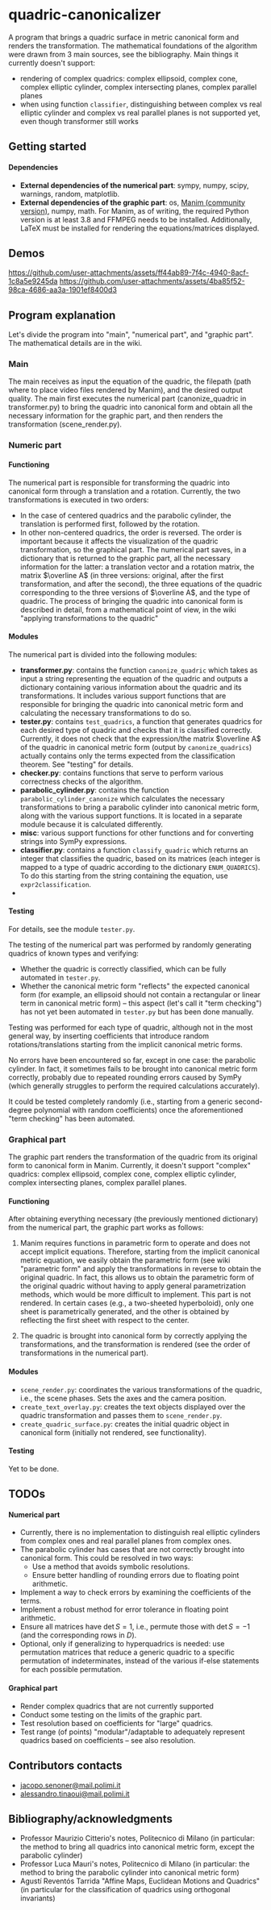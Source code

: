 # quadric-canonicalizer

A program that brings a quadric surface in metric canonical form and renders the transformation.
The mathematical foundations of the algorithm were drawn from 3 main sources, see the bibliography.
Main things it currently doesn't support:
- rendering of complex quadrics: complex ellipsoid, complex cone, complex elliptic cylinder, complex intersecting planes, complex parallel planes
- when using function `classifier`, distinguishing between complex vs real elliptic cylinder and complex vs real parallel planes is not supported yet, even though transformer still works

## Getting started

#### Dependencies

- **External dependencies of the numerical part**: sympy, numpy, scipy, warnings, random, matplotlib.
- **External dependencies of the graphic part**: os, [Manim (community version)](https://www.manim.community/), numpy, math. For Manim, as of writing, the required Python version is at least 3.8 and FFMPEG needs to be installed. Additionally, LaTeX must be installed for rendering the equations/matrices displayed.

## Demos

https://github.com/user-attachments/assets/ff44ab89-7f4c-4940-8acf-1c8a5e9245da
https://github.com/user-attachments/assets/4ba85f52-98ca-4686-aa3a-1901ef8400d3

## Program explanation

Let's divide the program into "main", "numerical part", and "graphic part". The mathematical details are in the wiki.

### Main

The main receives as input the equation of the quadric, the filepath (path where to place video files rendered by Manim), and the desired output quality. The main first executes the numerical part (canonize_quadric in transformer.py) to bring the quadric into canonical form and obtain all the necessary information for the graphic part, and then renders the transformation (scene_render.py).

### Numeric part

#### Functioning

The numerical part is responsible for transforming the quadric into canonical form through a translation and a rotation. Currently, the two transformations is executed in two orders:
- In the case of centered quadrics and the parabolic cylinder, the translation is performed first, followed by the rotation.
- In other non-centered quadrics, the order is reversed.
The order is important because it affects the visualization of the quadric transformation, so the graphical part.
The numerical part saves, in a dictionary that is returned to the graphic part, all the necessary information for the latter: a translation vector and a rotation matrix, the matrix $\overline A$ (in three versions: original, after the first transformation, and after the second), the three equations of the quadric corresponding to the three versions of $\overline A$, and the type of quadric.
The process of bringing the quadric into canonical form is described in detail, from a mathematical point of view, in the wiki "applying transformations to the quadric"

#### Modules

The numerical part is divided into the following modules:
- **transformer.py**: contains the function `canonize_quadric` which takes as input a string representing the equation of the quadric and outputs a dictionary containing various information about the quadric and its transformations. It includes various support functions that are responsible for bringing the quadric into canonical metric form and calculating the necessary transformations to do so.
- **tester.py**: contains `test_quadrics`, a function that generates quadrics for each desired type of quadric and checks that it is classified correctly. Currently, it does not check that the expression/the matrix $\overline A$ of the quadric in canonical metric form (output by `canonize_quadrics`) actually contains only the terms expected from the classification theorem. See "testing" for details.
- **checker.py**: contains functions that serve to perform various correctness checks of the algorithm.
- **parabolic_cylinder.py**: contains the function `parabolic_cylinder_canonize` which calculates the necessary transformations to bring a parabolic cylinder into canonical metric form, along with the various support functions. It is located in a separate module because it is calculated differently.
- **misc**: various support functions for other functions and for converting strings into SymPy expressions.
- **classifier.py**: contains a function `classify_quadric` which returns an integer that classifies the quadric, based on its matrices (each integer is mapped to a type of quadric according to the dictionary `ENUM_QUADRICS`). To do this starting from the string containing the equation, use `expr2classification`.
- 
#### Testing

For details, see the module `tester.py`.

The testing of the numerical part was performed by randomly generating quadrics of known types and verifying:
- Whether the quadric is correctly classified, which can be fully automated in `tester.py`.
- Whether the canonical metric form "reflects" the expected canonical form (for example, an ellipsoid should not contain a rectangular or linear term in canonical metric form) – this aspect (let's call it "term checking") has not yet been automated in `tester.py` but has been done manually.

Testing was performed for each type of quadric, although not in the most general way, by inserting coefficients that introduce random rotations/translations starting from the implicit canonical metric forms.

No errors have been encountered so far, except in one case: the parabolic cylinder. In fact, it sometimes fails to be brought into canonical metric form correctly, probably due to repeated rounding errors caused by SymPy (which generally struggles to perform the required calculations accurately).

It could be tested completely randomly (i.e., starting from a generic second-degree polynomial with random coefficients) once the aforementioned "term checking" has been automated.

### Graphical part

The graphic part renders the transformation of the quadric from its original form to canonical form in Manim. Currently, it doesn't support "complex" quadrics: complex ellipsoid, complex cone, complex elliptic cylinder, complex intersecting planes, complex parallel planes.

#### Functioning

After obtaining everything necessary (the previously mentioned dictionary) from the numerical part, the graphic part works as follows:

1. Manim requires functions in parametric form to operate and does not accept implicit equations. Therefore, starting from the implicit canonical metric equation, we easily obtain the parametric form (see wiki "parametric form" and apply the transformations in reverse to obtain the original quadric. In fact, this allows us to obtain the parametric form of the original quadric without having to apply general parametrization methods, which would be more difficult to implement. This part is not rendered. In certain cases (e.g., a two-sheeted hyperboloid), only one sheet is parametrically generated, and the other is obtained by reflecting the first sheet with respect to the center.

2. The quadric is brought into canonical form by correctly applying the transformations, and the transformation is rendered (see the order of transformations in the numerical part).

#### Modules

- `scene_render.py`: coordinates the various transformations of the quadric, i.e., the scene phases. Sets the axes and the camera position.
- `create_text_overlay.py`: creates the text objects displayed over the quadric transformation and passes them to `scene_render.py`.
- `create_quadric_surface.py`: creates the initial quadric object in canonical form (initially not rendered, see functionality).

#### Testing

Yet to be done.

## TODOs

#### Numerical part
- Currently, there is no implementation to distinguish real elliptic cylinders from complex ones and real parallel planes from complex ones.
- The parabolic cylinder has cases that are not correctly brought into canonical form. This could be resolved in two ways:
    - Use a method that avoids symbolic resolutions.
    - Ensure better handling of rounding errors due to floating point arithmetic.
- Implement a way to check errors by examining the coefficients of the terms.
- Implement a robust method for error tolerance in floating point arithmetic.
- Ensure all matrices have $\det S=1$, i.e., permute those with $\det S=-1$ (and the corresponding rows in $D$).
- Optional, only if generalizing to hyperquadrics is needed: use permutation matrices that reduce a generic quadric to a specific permutation of indeterminates, instead of the various if-else statements for each possible permutation.

#### Graphical part

- Render complex quadrics that are not currently supported
- Conduct some testing on the limits of the graphic part.
- Test resolution based on coefficients for "large" quadrics.
- Test range (of points) "modular"/adaptable to adequately represent quadrics based on coefficients – see also resolution.

## Contributors contacts
- jacopo.senoner@mail.polimi.it
- alessandro.tinaoui@mail.polimi.it

## Bibliography/acknowledgments
- Professor Maurizio Citterio's notes, Politecnico di Milano (in particular: the method to bring all quadrics into canonical metric form, except the parabolic cylinder)
- Professor Luca Mauri's notes, Politecnico di Milano (in particular: the method to bring the parabolic cylinder into canonical metric form)
- Agustí Reventós Tarrida "Affine Maps, Euclidean Motions and Quadrics" (in particular for the classification of quadrics using orthogonal invariants)
